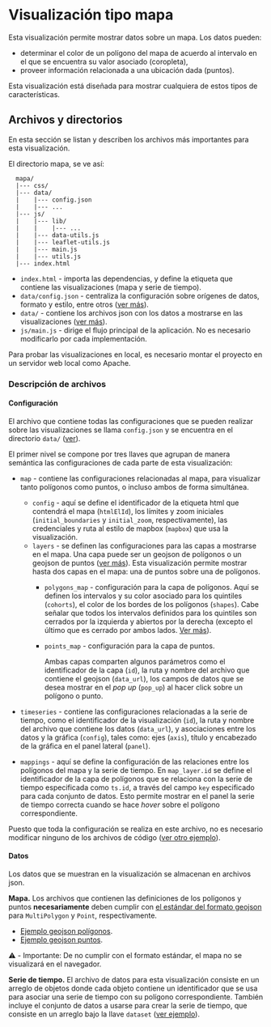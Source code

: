 # Visualización tipo mapa

Esta visualización permite mostrar datos sobre un mapa.
Los datos pueden:
- determinar el color de un polígono del mapa de acuerdo al intervalo en el que se encuentra su valor asociado (coropleta),
- proveer información relacionada a una ubicación dada (puntos).

Esta visualización está diseñada para mostrar cualquiera de estos tipos de características.

## Archivos y directorios

En esta sección se listan y describen los archivos más importantes para esta visualización.

El directorio mapa, se ve así:
```
  mapa/
  |--- css/
  |--- data/
  |    |--- config.json
  |    |--- ...
  |--- js/
  |    |--- lib/
  |    |    |--- ...
  |    |--- data-utils.js
  |    |--- leaflet-utils.js
  |    |--- main.js
  |    |--- utils.js
  |--- index.html
```

- `index.html` - importa las dependencias, y define la etiqueta que contiene las visualizaciones (mapa y serie de tiempo).
- `data/config.json` - centraliza la configuración sobre orígenes de datos, formato y estilo, entre otros ([ver más](#configuración)).
- `data/` - contiene los archivos json con los datos a mostrarse en las visualizaciones ([ver más](#datos)).
- `js/main.js` - dirige el flujo principal de la aplicación. No es necesario modificarlo por cada implementación.

Para probar las visualizaciones en local, es necesario montar el proyecto en un servidor web local como Apache.

### Descripción de archivos

#### Configuración
El archivo que contiene todas las configuraciones que se pueden realizar sobre las visualizaciones se llama `config.json` y se encuentra en el directorio `data/` ([ver](./data/config.json)).

El primer nivel se compone por tres llaves que agrupan de manera semántica las configuraciones de cada parte de esta visualización:
- `map` - contiene las configuraciones relacionadas al mapa, para visualizar tanto polígonos como puntos,
o incluso ambos de forma simultánea.
  - `config` - aquí se define el identificador de la etiqueta html que contendrá el mapa (`htmlElId`),
  los límites y zoom iniciales (`initial_boundaries` y `initial_zoom`, respectivamente),
  las credenciales y ruta al estilo de mapbox (`mapbox`) que usa la visualización.
  - `layers` - se definen las configuraciones para las capas a mostrarse en el mapa.
  Una capa puede ser un geojson de polígonos o un geojson de puntos ([ver más](#datos)).
  Esta visualización permite mostrar hasta dos capas en el mapa: una de puntos sobre una de polígonos.
    - `polygons_map` - configuración para la capa de polígonos.
    Aquí se definen los intervalos y su color asociado para los quintiles (`cohorts`),
    el color de los bordes de los polígonos (`shapes`).
    Cabe señalar que todos los intervalos definidos para los quintiles son cerrados por la izquierda y abiertos por la derecha (excepto el último que es cerrado por ambos lados. [Ver más](https://es.wikipedia.org/wiki/Intervalo_(matemática)#Notaci.C3.B3n)).
    - `points_map` - configuración para la capa de puntos.

      Ambas capas comparten algunos parámetros como el identificador de la capa (`id`),
      la ruta y nombre del archivo que contiene el geojson (`data_url`),
      los campos de datos que se desea mostrar en el _pop up_ (`pop_up`) al hacer click sobre un polígono o punto.

- `timeseries` - contiene las configuraciones relacionadas a la serie de tiempo,
como el identificador de la visualización (`id`),
la ruta y nombre del archivo que contiene los datos (`data_url`),
y asociaciones entre los datos y la gráfica (`config`),
tales como: ejes (`axis`), título y encabezado de la gráfica en el panel lateral (`panel`).

- `mappings` - aquí se define la configuración de las relaciones entre los polígonos del mapa y la serie de tiempo.
En `map_layer.id` se define el identificador de la capa de polígonos que se relaciona con la serie de tiempo especificada como `ts.id`,
a través del campo `key` especificado para cada conjunto de datos.
Esto permite mostrar en el panel la serie de tiempo correcta cuando se hace _hover_ sobre el polígono correspondiente.

Puesto que toda la configuración se realiza en este archivo, no es necesario modificar ninguno de los archivos de código ([ver otro ejemplo](./data/config-municipios.json)).

#### Datos

Los datos que se muestran en la visualización se almacenan en archivos json.

**Mapa.**
Los archivos que contienen las definiciones de los polígonos y puntos **necesariamente** deben cumplir con [el estándar del formato geojson](http://geojson.org/) para `MultiPolygon` y `Point`, respectivamente.
- [Ejemplo geojson polígonos](./data/entidades-poligonos.json).
- [Ejemplo geojson puntos](./data/entidades-puntos.json).

:warning: - Importante: De no cumplir con el formato estándar, el mapa no se visualizará en el navegador.

**Serie de tiempo.**
El archivo de datos para esta visualización consiste en un arreglo de objetos donde cada objeto contiene un identificador que se usa para asociar una serie de tiempo con su polígono correspondiente.
También incluye el conjunto de datos a usarse para crear la serie de tiempo, que consiste en un arreglo bajo la llave `dataset` ([ver ejemplo](./data/datos-entidades.json)).
